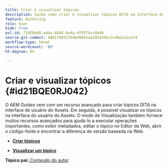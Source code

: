 ```yaml
---
title: Criar e visualizar tópicos
description: Saiba como criar e visualizar tópicos DITA na interface do usuário do Assets no AEM Guides.
feature: Authoring
role: User
hide: true
exl-id: 71929e00-adda-4644-be4a-df9574cc8e46
source-git-commit: 4801f0d327b4bd0641aa195d39ec2c4be2a2ce74
workflow-type: tm+mt
source-wordcount: '89'
ht-degree: 0%

---
```


# Criar e visualizar tópicos {#id21BQE0RJ042}

O AEM Guides vem com um recurso avançado para criar tópicos DITA na interface do usuário do Assets. Em seguida, é possível visualizar os tópicos na interface do usuário do Assets. O modo de Visualização também fornece muitos recursos avançados para ajudá-lo a executar operações importantes, como exibir metadados, editar o tópico no Editor da Web, abrir o código-fonte e encontrar a diferença de versão baseada na Web.

- **[Criar tópicos](web-editor-create-topics.md)**

- **[Visualizar um tópico](web-editor-preview-topics.md)**


**Tópico pai:**&#x200B;[ Conteúdo do autor](authoring-content.md)
